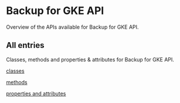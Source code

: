 [
This is a templated file. Adding content to this file may result in it being
reverted. Instead, if you want to place additional content, create an
"overview_content.md" file in `docs/` directory. The Sphinx tool will
pick up on the content and merge the content.
]: #

# Backup for GKE API

Overview of the APIs available for Backup for GKE API.

## All entries

Classes, methods and properties & attributes for
Backup for GKE API.

[classes](https://cloud.google.com/python/docs/reference/gkebackup/latest/summary_class.html)

[methods](https://cloud.google.com/python/docs/reference/gkebackup/latest/summary_method.html)

[properties and
attributes](https://cloud.google.com/python/docs/reference/gkebackup/latest/summary_property.html)
